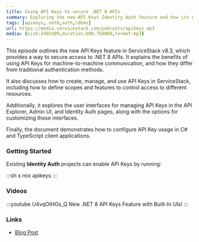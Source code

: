 ```yaml
---
title: Using API Keys to secure .NET 8 APIs
summary: Exploring the new API Keys Identity Auth feature and how its Admin UI enables simple fine-grained access control in ServiceStack .NET 8 APIs
tags: [apikeys,.net8,auth,rdbms]
url: https://media.servicestack.com/podcasts/apikeys.mp3
media: {size:2403309,duration:600.768000,format:mp3}
---
```


This episode outlines the new API Keys feature in ServiceStack v8.3, which provides a way 
to secure access to .NET 8 APIs. It explains the benefits of using API Keys for 
machine-to-machine communication, and how they differ from traditional authentication methods. 

It also discusses how to create, manage, and use API Keys in ServiceStack, including 
how to define scopes and features to control access to different resources. 

Additionally, it explores the user interfaces for managing API Keys in the API Explorer, 
Admin UI, and Identity Auth pages, along with the options for customizing these interfaces. 

Finally, the document demonstrates how to configure API Key usage in C# and TypeScript client 
applications.

### Getting Started

Existing **Identity Auth** projects can enable API Keys by running:

:::sh
x mix apikeys
:::

### Videos

:::youtube U4vqOIHOs_Q
New .NET 8 API Keys Feature with Built-In UIs!
:::

### Links

- [Blog Post](/posts/apikeys)